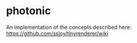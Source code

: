 # photonic
An implementation of the concepts described here: https://github.com/ssloy/tinyrenderer/wiki
